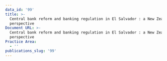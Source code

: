 ```yaml
---
data_id: '99'
title: >-
  Central bank reform and banking regulation in El Salvador : a New Zealand
  perspective
Document URL: >-
  Central bank reform and banking regulation in El Salvador : a New Zealand
  perspective
Practice Area:
  - ''
publications_slug: '99'
---
```

